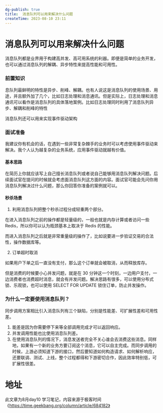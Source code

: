 ```yaml
---
dg-publish: true
title:  消息队列可以用来解决什么问题
createTime: 2023-08-10 23:11  
---
```


# 消息队列可以用来解决什么问题

消息队列都是业界用于构建高并发、高可用系统的利器。即便是简单的业务开发，也可以通过消息队列的解耦、异步特性来提高性能和可用性。

### 前置知识

息队列最鲜明的特性是异步、削峰、解耦。也有人说这是消息队列的使用场景、用途，并且额外加了几个，比如日志处理和消息通讯。但是实际上，日志处理和消息通讯可以看作是消息队列的具体落地案例。比如日志处理同时利用了消息队列异步、解耦和削峰的特性

消息队列还可以用来实现事件驱动架构

### 面试准备

我建议你有机会的话，在遇到一些非常复杂棘手的业务时可以考虑使用事件驱动来解决。我个人认为越复杂的业务系统，应用事件驱动就越有价值。

#### 基本思路

在简历上你就应该写上自己擅长消息队列或者说自己能够用消息队列解决问题。后续面试官在提问的时候就会考虑面消息队列这方面的内容。面试官可能会先问你用消息队列解决过什么问题，那么你回答你准备的案例就可以。

#### 秒杀场景

1. 利用消息队列把整个秒杀过程分成轻重两个部分。

在进入消息队列之前的操作都是轻量级的，一般也就是内存计算或者访问一些 Redis，所以你可以认为瓶颈基本上取决于 Redis 的性能。

而进入消息队列之后就是非常重量级的操作了，比如说要进一步验证交易的合法性，操作数据库等。

2. 订单超时取消

如果用户下单之后一直没有支付，那么这个订单就会被取消，从而释放库存。

但是消费的时候要小心并发问题，就是在 30 分钟这一个时刻，一边用户支付，一边消费者也消费超时消息，就会有并发问题。解决思路有很多，可以使用分布式锁、乐观锁，也可以使用 SELECT FOR UPDATE 锁住订单，防止并发操作。

### 为什么一定要使用消息队列？

同步调用方案相比引入消息队列有三个缺陷，分别是性能差、可扩展性差和可用性差。

1. 能差是因为你需要停下来等全部调用完成才可以返回响应。
2. 并发调用性能也比使用消息队列差。
3. 在使用消息队列的情况下，消息发送者完全不关心谁会去消费这些消息。同样地，如果有一个新的业务方要订阅这个消息，它可以自主完成。而同步调用的时候，上游必须知道下游的接口，然后要知道如何构造请求、如何解析响应，还要联调、测试、上线，整个过程都得和下游密切合作，因此效率特别低，可扩展性很差。



# 地址

此文章为8月day10 学习笔记，内容来源于极客时间《https://time.geekbang.org/column/article/684182》